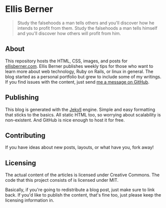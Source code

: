 # Ellis Berner

> Study the falsehoods a man tells others and you'll discover how he intends to profit from them. Study the falsehoods a man tells himself and you'll discover how others will profit from him.<br />

## About

This repository hosts the HTML, CSS, images, and posts for [ellisberner.com](http://ellisberner.com). Ellis Berner publishes weekly tips for those who want to learn more about web technology, Ruby on Rails, or linux in general. The blog started as a personal portfolio but grew to include some of my writings. If you find issues with the content, just send [me a message on GitHub](http://github.com/maletor).

## Publishing

This blog is generated with the [Jekyll](http://github.com/mojombo/jekyll) engine. Simple and easy formatting that sticks to the basics. All static HTML too, so worrying about scalability is non-existent. And GitHub is nice enough to host it for free.

## Contributing

If you have ideas about new posts, layouts, or what have you, fork away!

## Licensing

The actual content of the articles is licensed under Creative Commons. The code that this project consists of is licensed under MIT.

Basically, if you're going to redistribute a blog post, just make sure to link back. If you'd like to publish the content, that's fine too, just please keep the licensing information in.